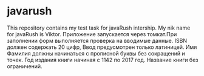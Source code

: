 # javarush
This repository contains my test task for javaRush intership.
My nik name for javaRush is Viktor. Приложение запускается через томкат.При заполнении форм выполняется проверка на вводимые данные. ISBN должен содержать 20 цифр, Ввод предусмотрен только латиницей. Имя Фамилия должны начинаться с прописной буквы без сокращений и точек. Год издания книги начиная с 1142 по 2017 год. Название книги без ограничений.
